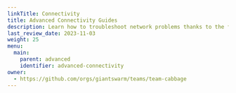 ```yaml
---
linkTitle: Connectivity
title: Advanced Connectivity Guides
description: Learn how to troubleshoot network problems thanks to the following list of guides around networking.
last_review_date: 2023-11-03
weight: 25
menu:
  main:
    parent: advanced
    identifier: advanced-connectivity
owner:
  - https://github.com/orgs/giantswarm/teams/team-cabbage
---
```

